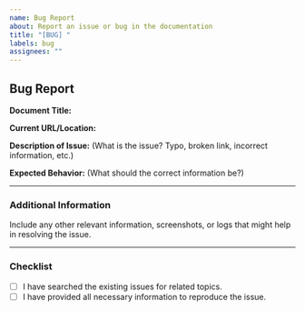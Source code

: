 ```yaml
---
name: Bug Report
about: Report an issue or bug in the documentation
title: "[BUG] "
labels: bug
assignees: ""
---
```


## Bug Report

**Document Title:**

**Current URL/Location:**

**Description of Issue:** (What is the issue? Typo, broken link,
incorrect information, etc.)

**Expected Behavior:** (What should the correct information be?)

---

### Additional Information

Include any other relevant information, screenshots,
or logs that might help in resolving the issue.

---

### Checklist

- [ ] I have searched the existing issues for related topics.
- [ ] I have provided all necessary information to reproduce the issue.
